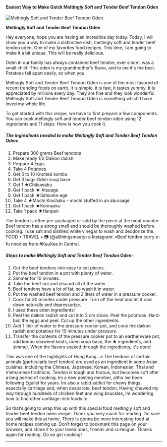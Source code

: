             

#### Easiest Way to Make Quick Meltingly Soft and Tender Beef Tendon Oden

![Meltingly Soft and Tender Beef Tendon Oden](https://img-global.cpcdn.com/recipes/4694571314315264/751x532cq70/meltingly-soft-and-tender-beef-tendon-oden-recipe-main-photo.jpg)

**Meltingly Soft and Tender Beef Tendon Oden**

Hey everyone, hope you are having an incredible day today. Today, I will show you a way to make a distinctive dish, meltingly soft and tender beef tendon oden. One of my favorites food recipes. This time, I am going to make it a bit unique. This will be really delicious.

Oden in our family has always contained beef tendon, ever since I was a small child! This oden is my grandmother's flavor, and to me it's the best. Potatoes fall apart easily, so when you.

Meltingly Soft and Tender Beef Tendon Oden is one of the most favored of recent trending foods on earth. It is simple, it is fast, it tastes yummy. It is appreciated by millions every day. They are fine and they look wonderful. Meltingly Soft and Tender Beef Tendon Oden is something which I have loved my whole life.

To get started with this recipe, we have to first prepare a few components. You can cook meltingly soft and tender beef tendon oden using 12 ingredients and 11 steps. Here is how you cook it.

##### The ingredients needed to make Meltingly Soft and Tender Beef Tendon Oden:

1.  Prepare 300 grams Beef tendons
2.  Make ready 1/2 Daikon radish
3.  Prepare 4 Eggs
4.  Take 4 Potatoes
5.  Get 5 to 10 Knotted kombu
6.  Get 3 bags Oden soup base
7.  Get 1 ★Chikuwabu
8.  Get 1 pack ★ Atsuage
9.  Get 1 pack ★Satsuma-age
10.  Take 4 ★Mochi Kinchaku - mochi stuffed in an aburaage
11.  Get 1 pack ★Konnyaku
12.  Take 1 pack ★Hanpen

The tendon is often pre-packaged or sold by the piece at the meat counter. Beef tendon has a strong smell and should be thoroughly washed before cooking. I use salt and distilled white vinegar to wash and deodorize the. FOOD • TRAVEL • 📷 (@allthingsmeaty) в Instagram: «Beef tendon curry e-fu noodles from #KauKee in Central.

##### Steps to make Meltingly Soft and Tender Beef Tendon Oden:

1.  Cut the beef tendons into easy to eat pieces.
2.  Put the beef tendon in a pot with plenty of water.
3.  Simmer for 10 minutes.
4.  Take the beef out and discard all of the water.
5.  Beef tendons have a lot of fat, so wash it in water.
6.  Put the washed beef tendon and 2 liters of water in a pressure cooker.
7.  Cook for 30 minutes under pressure. Turn off the heat and let it cool down naturally and depressurize.
8.  I used these oden ingredients!
9.  Peel the daikon radish and cut into 3 cm slices. Peel the potatoes. Hard-boil the eggs and peel. Cut up the other ingredients.
10.  Add 1 liter of water to the pressure cooker pot, and cook the daikon radish and potatoes for 10 minutes under pressure.
11.  Transfer the contents of the pressure cooker pot to an earthenware pot, add konbu seaweed knots, oden soup base, the ★ ingredients, and simmer. When the flavors soaked through the ingredients, it's done!

This was one of the highlights of Hong Kong…» The tendons of certain animals (particularly beef tendon) are used as an ingredient in some Asian cuisines, including the Chinese, Japanese, Korean, Indonesian, Thai and Vietnamese traditions. Tendon is tough and fibrous, but becomes soft after a long period of cooking. Im a new posting member, altho Ive been following Egullet for years. Im also a rabid addict for chewy things, especially cartilage and, when desparate, beef tendon. Having chewed my way through hundreds of chicken feet and wing knuckles, Im wondering how to find other cartilage-rich foods to.

So that’s going to wrap this up with this special food meltingly soft and tender beef tendon oden recipe. Thank you very much for reading. I’m sure you will make this at home. There is gonna be more interesting food at home recipes coming up. Don’t forget to bookmark this page on your browser, and share it to your loved ones, friends and colleague. Thanks again for reading. Go on get cooking!

* * *